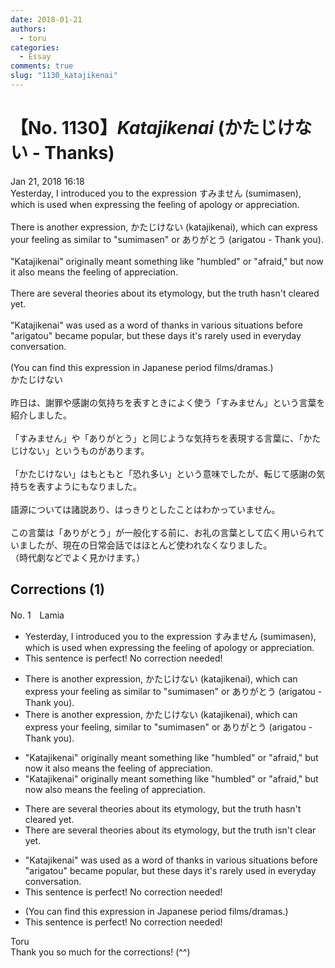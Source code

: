 ```yaml
---
date: 2018-01-21
authors:
  - toru
categories:
  - Essay
comments: true
slug: "1130_katajikenai"
---
```


# 【No. 1130】<strong><em>Katajikenai</strong></em> (かたじけない - Thanks)
<div class="date">Jan 21, 2018 16:18</div>
<div id="post"><div id="body_show_ori">
Yesterday, I introduced you to the expression すみません (sumimasen), which is used when expressing the feeling of apology or appreciation.<br/><br/>There is another expression, かたじけない (katajikenai), which can express your feeling as similar to "sumimasen" or ありがとう (arigatou - Thank you).<br/><br/>"Katajikenai" originally meant something like "humbled" or "afraid," but now it also means the feeling of appreciation.<br/><br/>There are several theories about its etymology, but the truth hasn't cleared yet.<br/><br/>"Katajikenai" was used as a word of thanks in various situations before "arigatou" became popular, but these days it's rarely used in everyday conversation.<br/><br/>(You can find this expression in Japanese period films/dramas.)
</div></div>

<!-- more -->

<div id="post_ja"><div id="body_show_mo">
かたじけない<br/><br/>昨日は、謝罪や感謝の気持ちを表すときによく使う「すみません」という言葉を紹介しました。<br/><br/>「すみません」や「ありがとう」と同じような気持ちを表現する言葉に、「かたじけない」というものがあります。<br/><br/>「かたじけない」はもともと「恐れ多い」という意味でしたが、転じて感謝の気持ちを表すようにもなりました。<br/><br/>語源については諸説あり、はっきりとしたことはわかっていません。<br/><br/>この言葉は「ありがとう」が一般化する前に、お礼の言葉として広く用いられていましたが、現在の日常会話ではほとんど使われなくなりました。<br/>（時代劇などでよく見かけます。）
</div></div>

## Corrections (1)
<div id="block"><div class="first_name"> No. 1　<span class="just_name">Lamia</span></div><div id="block2">
<ul class="correction_field">
<li class="incorrect">Yesterday, I introduced you to the expression すみません (sumimasen), which is used when expressing the feeling of apology or appreciation.</li>
<li class="corrected perfect">This sentence is perfect! No correction needed!</li>
</ul>
<ul class="correction_field">
<li class="incorrect">There is another expression, かたじけない (katajikenai), which can express your feeling as similar to "sumimasen" or ありがとう (arigatou - Thank you).</li>
<li class="corrected correct">
There is another expression, かたじけない (katajikenai), which can express your feeling, similar to "sumimasen" or ありがとう (arigatou - Thank you).
</li>
</ul>
<ul class="correction_field">
<li class="incorrect">"Katajikenai" originally meant something like "humbled" or "afraid," but now it also means the feeling of appreciation.</li>
<li class="corrected correct">
"Katajikenai" originally meant something like "humbled" or "afraid," but now also means the feeling of appreciation.
</li>
</ul>
<ul class="correction_field">
<li class="incorrect">There are several theories about its etymology, but the truth hasn't cleared yet.</li>
<li class="corrected correct">
There are several theories about its etymology, but the truth isn't clear yet.
</li>
</ul>
<ul class="correction_field">
<li class="incorrect">"Katajikenai" was used as a word of thanks in various situations before "arigatou" became popular, but these days it's rarely used in everyday conversation.</li>
<li class="corrected perfect">This sentence is perfect! No correction needed!</li>
</ul>
<ul class="correction_field">
<li class="incorrect">(You can find this expression in Japanese period films/dramas.)</li>
<li class="corrected perfect">This sentence is perfect! No correction needed!</li>
</ul>
</div><div class="name"><span class="just_name">Toru</span><br>
Thank you so much for the corrections! (^^)
</div>
</div>
